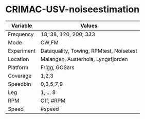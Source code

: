 # CRIMAC-USV-noiseestimation


|Variable|Values|
|-|-|
|Frequency | 18, 38, 120, 200, 333 | Echosounder channel |
|Mode|CW,FM| Frequency modulated or contious wave |
|Experiment|Dataquality, Towing, RPMtest, Noisetest| The different experiments
|Location |Malangen, Austerhola, Lyngsfjorden| The location of the experimen |
|Platform	| Frigg, GOSars | The platform | 
|Coverage|1,2,3| Coverage of the same octagon (1..3) or transect (1) |
|Speedbin| 0,3,5,7,9| Speeds, (3,5,7,9) for the Dataquality and Towing, and 0 for RPM test and Noisetest |
|Leg|1,..., 8| 1..8 for octagon, 1..2 for transect |
|RPM|Off, #RPM| The engine RPM | 
|Speed| #speed| the measured speed from sensors |

